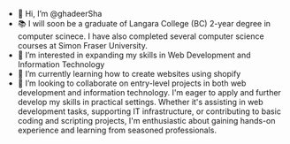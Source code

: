 - 👋 Hi, I’m @ghadeerSha
- 📚 I will soon be a graduate of Langara College (BC) 2-year degree in computer scinece. I have also completed several computer science courses at Simon Fraser University.
- 👀 I’m interested in expanding my skills in Web Development and Information Technology
- 🌱 I’m currently learning how to create websites using shopify
- 💞️ I’m looking to collaborate on entry-level projects in both web development and information technology.
      I'm eager to apply and further develop my skills in practical settings. Whether it's assisting in web development tasks,
      supporting IT infrastructure, or contributing to basic coding and scripting projects, I'm enthusiastic about gaining hands-on experience and learning from seasoned professionals.
    
<!---
ghadeerSha/ghadeerSha is a ✨ special ✨ repository because its `README.md` (this file) appears on your GitHub profile.
You can click the Preview link to take a look at your changes.
--->
